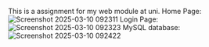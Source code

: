 This is a assignment for my web module at uni.
Home Page:
![Screenshot 2025-03-10 092311](https://github.com/user-attachments/assets/e4f9f818-b521-4306-8ecc-9ed4184d2974)
Login Page:
![Screenshot 2025-03-10 092323](https://github.com/user-attachments/assets/78edf6bb-608b-41e2-94d0-ce95329de425)
MySQL database:
![Screenshot 2025-03-10 092422](https://github.com/user-attachments/assets/9e396bdf-5660-47a0-a80b-827c1add423c)
